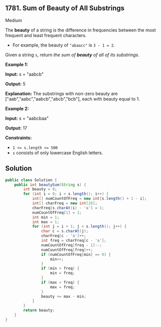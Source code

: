 ## 1781\. Sum of Beauty of All Substrings

Medium

The **beauty** of a string is the difference in frequencies between the most frequent and least frequent characters.

*   For example, the beauty of `"abaacc"` is `3 - 1 = 2`.

Given a string `s`, return _the sum of **beauty** of all of its substrings._

**Example 1:**

**Input:** s = "aabcb"

**Output:** 5

**Explanation:** The substrings with non-zero beauty are ["aab","aabc","aabcb","abcb","bcb"], each with beauty equal to 1.

**Example 2:**

**Input:** s = "aabcbaa"

**Output:** 17 

**Constraints:**

*   `1 <= s.length <= 500`
*   `s` consists of only lowercase English letters.

## Solution

```java
public class Solution {
    public int beautySum(String s) {
        int beauty = 0;
        for (int i = 0; i < s.length(); i++) {
            int[] numCountOfFreq = new int[s.length() + 1 - i];
            int[] charFreq = new int[26];
            charFreq[s.charAt(i) - 'a'] = 1;
            numCountOfFreq[1] = 1;
            int min = 1;
            int max = 1;
            for (int j = i + 1; j < s.length(); j++) {
                char c = s.charAt(j);
                charFreq[c - 'a']++;
                int freq = charFreq[c - 'a'];
                numCountOfFreq[freq - 1]--;
                numCountOfFreq[freq]++;
                if (numCountOfFreq[min] == 0) {
                    min++;
                }
                if (min > freq) {
                    min = freq;
                }
                if (max < freq) {
                    max = freq;
                }
                beauty += max - min;
            }
        }
        return beauty;
    }
}
```